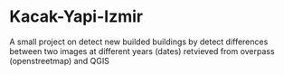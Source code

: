 # Kacak-Yapi-Izmir
A small project on detect new builded buildings by detect differences between two images at different years (dates) retvieved from overpass (openstreetmap) and QGIS
